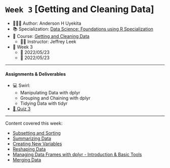# `Week 3` [Getting and Cleaning Data]

* &#x1f468;&#x1F3FB;&#x200d;&#x1f4bb; Author: Anderson H Uyekita
* &#x1f4da; Specialization: [Data Science: Foundations using R Specialization](https://www.coursera.org/specializations/data-science-foundations-r)
* &#x1f4d6; Course: [Getting and Cleaning Data](https://www.coursera.org/learn/data-cleaning)
    * &#x1F9D1;&#x200d;&#x1F3EB; Instructor: Jeffrey Leek
* &#x1F4C6; Week 3
    * &#x1F6A6; 2022/05/23
    * &#x1F3C1; 2022/05/23

***

#### Assignments & Deliverables
    
* &#x1F4BB; Swirl:
    * Manipulating Data with dplyr
    * Grouping and Chaining with dplyr
    * Tidying Data with tidyr
* [&#x1F4DD; Quiz 3](./getting-and-cleaning-data_quiz-3.md)

***

Content covered this week:

* [Subsetting and Sorting](./slides/03_01_subsettingAndSorting.pdf)
* [Summarizing Data](./slides/03_02_summarizingData.pdf)
* [Creating New Variables](./slides/03_03_creatingNewVariables.pdf)
* [Reshaping Data](./slides/03_04_reshapingData.pdf)
* [Managing Data Frames with dplyr - Introduction & Basic Tools](./slides/03_06_dplyr.pdf)
* [Merging Data](./slides/03_05_mergingData.pdf)
